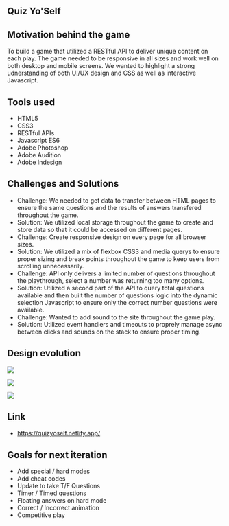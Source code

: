 ## Quiz Yo'Self 


## Motivation behind the game 
To build a game that utilized a RESTful API to deliver unique content on each play. The game needed to be responsive in all sizes and work well on both desktop and mobile screens. We wanted to highlight a strong udnerstanding of both UI/UX design and CSS as well as interactive Javascript. 

## Tools used 
* HTML5
* CSS3
* RESTful APIs
* Javascript ES6
* Adobe Photoshop
* Adobe Audition
* Adobe Indesign

## Challenges and Solutions
* Challenge: We needed to get data to transfer between HTML pages to ensure the same questions and the results of answers transfered throughout the game. 
* Solution: We utilized local storage throughout the game to create and store data so that it could be accessed on different pages. 
* Challenge: Create responsive design on every page for all browser sizes.
* Solution: We utilized a mix of flexbox CSS3 and media querys to ensure proper sizing and break points throughout the game to keep users from scrolling unnecessarily. 
* Challenge: API only delivers a limited number of questions throughout the playthrough, select a number was returning too many options. 
* Solution: Utilized a second part of the API to query total questions available and then built the number of questions logic into the dynamic selection Javascript to ensure only the correct number questions were available.
* Challenge: Wanted to add sound to the site throughout the game play. 
* Solution: Utilized event handlers and timeouts to proprely manage async between clicks and sounds on the stack to ensure proper timing. 


## Design evolution
![](/images/screenshots/entry_page_large.png)

![](/images/screenshots/questions_correct_mobile.png)

![](/images/screenshots/results_table_mobile.png)


## Link
* https://quizyoself.netlify.app/

## Goals for next iteration 
* Add special / hard modes
* Add cheat codes
* Update to take T/F Questions
* Timer / Timed questions
* Floating answers on hard mode
* Correct / Incorrect animation
* Competitive play
